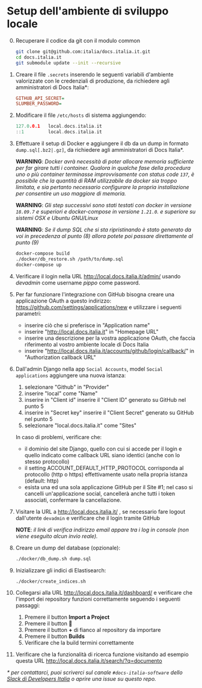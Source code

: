 # Setup dell'ambiente di sviluppo locale

0. Recuperare il codice da git con il modulo common

    ```bash
    git clone git@github.com:italia/docs.italia.it.git
    cd docs.italia.it
    git submodule update --init --recursive
    ```

1. Creare il file `.secrets` inserendo le seguenti variabili d'ambiente valorizzate con le credenziali di produzione, da richiedere agli amministratori di Docs Italia*:

    ```ini
    GITHUB_API_SECRET=
    SLUMBER_PASSWORD=
    ```

2. Modificare il file `/etc/hosts` di sistema aggiungendo:

    ```h
    127.0.0.1   local.docs.italia.it
    ::1         local.docs.italia.it
    ```

3. Effettuare il setup di Docker e aggiungere il db da un dump in formato `dump.sql[.bz2|.gz]`, da richiedere agli amministratori di Docs Italia*.

    **WARNING**: *Docker avrà necessità di poter allocare memoria sufficiente per far girare tutti i container. Qualora in qualche fase della procedura uno o più container terminasse improvvisamente con status code `137`, è possibile che la quantità di RAM utilizzabile da docker sia troppo limitata, e sia pertanto necessario configurare la propria installazione per consentire un uso maggiore di memoria.*

    **WARNING**: *Gli step successivi sono stati testati con docker in versione `18.09.7` e superiori e docker-compose in versione `1.21.0`. e superiore su sistemi OSX e Ubuntu GNU/Linux*

    **WARNING**: *Se il dump SQL che si sta ripristinando è stato generato da voi in precedenza al punto (8) allora potete poi passare direttamente al punto (9)*

    ```bash
    docker-compose build
    ./docker/db_restore.sh /path/to/dump.sql
    docker-compose up
    ```

4. Verificare il login nella URL http://local.docs.italia.it/admin/ usando *devadmin* come username *pippo* come password.

5. Per far funzionare l'integrazione con GitHub bisogna creare una applicazione OAuth a questo indirizzo: https://github.com/settings/applications/new e utilizzare i seguenti parametri:

    - inserire ciò che si preferisce in "Application name"
    - inserire "http://local.docs.italia.it" in "Homepage URL"
    - inserire una descrizione per la vostra applicazione OAuth, che faccia riferimento al vostro ambiente locale di Docs Italia
    - inserire "http://local.docs.italia.it/accounts/github/login/callback/" in "Authorization callback URL"

6. Dall'admin Django nella app `Social Accounts`, model `Social applications` aggiungere una nuova istanza:
    1. selezionare "Github" in "Provider"
    2. inserire "local" come "Name"
    3. inserire in "Client id" inserire il "Client ID" generato su GitHub nel punto 5
    4. inserire in "Secret key" inserire il "Client Secret" generato su GitHub nel punto 5
    5. selezionare "local.docs.italia.it" come "Sites"

    In caso di problemi, verificare che:

    - il dominio del site Django, quello con cui si accede per il login e quello indicato come callback URL siano identici (anche con lo stesso protocollo)
    - il setting ACCOUNT_DEFAULT_HTTP_PROTOCOL corrisponda al protocollo (http o https) effettivamente usato nella propria istanza (default: http)
    - esista una ed una sola applicazione GitHub per il Site #1; nel caso si cancelli un'applicazione social, cancellerà anche tutti i token associati, confermare la cancellazione.

7. Visitare la URL a http://local.docs.italia.it/ , se necessario fare logout dall'utente `devadmin` e verificare che il login tramite GitHub

    **NOTE**: *il link di verifica indirizzo email appare tra i log in console (non viene eseguito alcun invio reale).*

8. Creare un dump del database (opzionale):

    ```bash
    ./docker/db_dump.sh dump.sql
    ```

9. Inizializzare gli indici di Elastisearch:

    ```bash
    ./docker/create_indices.sh
    ```

10. Collegarsi alla URL http://local.docs.italia.it/dashboard/ e verificare che l'import dei repository funzioni correttamente seguendo i seguenti passaggi:

    1. Premere il button **Import a Project**
    2. Premere il button **🔄**
    3. Premere il button **+** di fianco al repository da importare
    4. Premere il button **Builds**
    5. Verificare che la build termini correttamente

11. Verificare che la funzionalità di ricerca funzione visitando ad esempio questa URL http://local.docs.italia.it/search/?q=documento

_* per contattarci, puoi scriverci sul canale `#docs-italia-software` dello [Slack di Developers Italia](https://slack.developers.italia.it/) o aprire una issue su questo repo._

